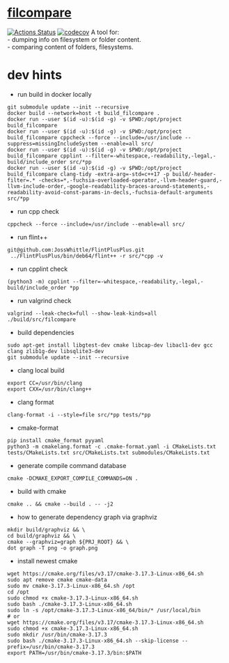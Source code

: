 # [filcompare](https://sergeykarasyov.github.io/filcompare/)
[![Actions Status](https://github.com/SergeyKarasyov/filcompare/workflows/filcompare/badge.svg)](https://github.com/SergeyKarasyov/filcompare/actions)
[![codecov](https://codecov.io/gh/SergeyKarasyov/filcompare/branch/master/graph/badge.svg)](https://codecov.io/gh/SergeyKarasyov/filcompare)
A tool for:  
	- dumping info on filesystem or folder content.  
	- comparing content of folders, filesystems.  

# dev hints
* run build in docker locally
```shell
git submodule update --init --recursive
docker build --network=host -t build_filcompare .
docker run --user $(id -u):$(id -g) -v $PWD:/opt/project build_filcompare
docker run --user $(id -u):$(id -g) -v $PWD:/opt/project build_filcompare cppcheck --force --include=/usr/include --suppress=missingIncludeSystem --enable=all src/
docker run --user $(id -u):$(id -g) -v $PWD:/opt/project build_filcompare cpplint --filter=-whitespace,-readability,-legal,-build/include_order src/*pp
docker run --user $(id -u):$(id -g) -v $PWD:/opt/project build_filcompare clang-tidy -extra-arg=-std=c++17 -p build/-header-filter=.* -checks=*,-fuchsia-overloaded-operator,-llvm-header-guard,-llvm-include-order,-google-readability-braces-around-statements,-readability-avoid-const-params-in-decls,-fuchsia-default-arguments  src/*pp
```
* run cpp check
```shell
cppcheck --force --include=/usr/include --enable=all src/
```
* run flint++
```
git@github.com:JossWhittle/FlintPlusPlus.git
 ../FlintPlusPlus/bin/deb64/flint++ -r src/*cpp -v
```
* run cpplint check
```shell
(python3 -m) cpplint --filter=-whitespace,-readability,-legal,-build/include_order *pp
```
* run valgrind check
```shell
valgrind --leak-check=full --show-leak-kinds=all ./build/src/filcompare
```
* build dependencies
```
sudo apt-get install libgtest-dev cmake libcap-dev libacl1-dev gcc clang zlib1g-dev libsqlite3-dev 
git submodule update --init --recursive
``` 
* clang local build
```
export CC=/usr/bin/clang
export CXX=/usr/bin/clang++
```
* clang format
```
clang-format -i --style=file src/*pp tests/*pp
```
* cmake-format
```
pip install cmake_format pyyaml
python3 -m cmakelang.format -c .cmake-format.yaml -i CMakeLists.txt tests/CMakeLists.txt src/CMakeLists.txt submodules/CMakeLists.txt
```
* generate compile command database
```
cmake -DCMAKE_EXPORT_COMPILE_COMMANDS=ON .
```
* build with cmake
```
cmake .. && cmake --build . -- -j2
```
* how to generate dependency graph via graphviz
```
mkdir build/graphviz && \
cd build/graphviz && \
cmake --graphviz=graph ${PRJ_ROOT} && \
dot graph -T png -o graph.png
```
* install newest cmake
```
wget https://cmake.org/files/v3.17/cmake-3.17.3-Linux-x86_64.sh
sudo apt remove cmake cmake-data
sudo mv cmake-3.17.3-Linux-x86_64.sh /opt
cd /opt
sudo chmod +x cmake-3.17.3-Linux-x86_64.sh
sudo bash ./cmake-3.17.3-Linux-x86_64.sh
sudo ln -s /opt/cmake-3.17.3-Linux-x86_64/bin/* /usr/local/bin
# or
wget https://cmake.org/files/v3.17/cmake-3.17.3-Linux-x86_64.sh
sudo chmod +x cmake-3.17.3-Linux-x86_64.sh
sudo mkdir /usr/bin/cmake-3.17.3
sudo bash ./cmake-3.17.3-Linux-x86_64.sh --skip-license --prefix=/usr/bin/cmake-3.17.3
export PATH=/usr/bin/cmake-3.17.3/bin:$PATH
```
